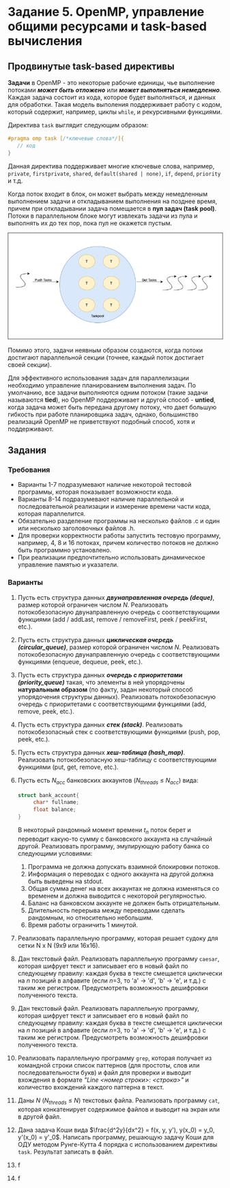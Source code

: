 # Задание 5. OpenMP, управление общими ресурсами и task-based вычисления

## Продвинутые task-based директивы

**Задачи** в OpenMP - это некоторые рабочие единицы, чье выполнение потоками ***может быть отложено*** или ***может выполняться немедленно***. Каждая задача состоит из кода, которое будет выполняться, и данных для обработки. Такая модель выполения поддерживает работу с кодом, который содержит, например, циклы ```while```, и рекурсивными функциями.

Директива ```task``` выглядит следующим образом:

```c
#pragma omp task [/*ключевые слова*/]{
   // код
}
```

Данная директива поддерживает многие ключевые слова, например, ```private```, ```firstprivate```, ```shared```, ```default(shared | none)```, ```if```, ```depend```, ```priority``` и т.д.

Когда поток входит в блок, он может выбрать между немедленным выполнением задачи и откладыванием выполнения на позднее время, причем при откладывании задача помещается в **пул задач (task pool)**. Потоки в параллельном блоке могут извлекать задачи из пула и выполнять их до тех пор, пока пул не окажется пустым.

![alt text](images/openmp/taskpool.png)

Помимо этого, задачи неявным образом создаются, когда потоки достигают параллельной секции (точнее, каждый поток достигает своей секции).

Для эффективного использования задач для параллелизации необходимо управление планированием выполнения задач. По умолчанию, все задачи выполняются одним потоком (такие задачи называются **tied**), но OpenMP поддерживает и другой способ - **untied**, когда задача может быть передана другому потоку, что дает большую гибкость при работе планировщика задач, однако, большинство реализаций OpenMP не приветствуют подобный способ, хотя и поддерживают.

## Задания

### Требования

+ Варианты 1-7 подразумевают наличие некоторой тестовой программы, которая показывает возможности кода.
+ Варианты 8-14 подразумевают наличие параллельной и последовательной реализации и измерение времени части кода, которая параллелится.
+ Обязательно разделение программы на несколько файлов .c и один или несколько заголовочных файлов .h.
+ Для проверки корректности работы запустить тестовую программу, например, 4, 8 и 16 потоках, причем количество потоков не должно быть программно установлено.
+ При реализации предпочтительно использовать динамическое управление памятью и указатели.

### Варианты

1. Пусть есть структура данных ***двунаправленная очередь (deque)***, размер которой ограничен числом *N*. Реализовать потокобезопасную двунаправленную очередь с соответствующими функциями (add / addLast, remove / removeFirst, peek / peekFirst, etc.).
2. Пусть есть структура данных ***циклическая очередь (circular_queue)***, размер которой ограничен числом *N*. Реализовать потокобезопасную двунаправленную очередь с соответствующими функциями (enqueue, dequeue, peek, etc.).
3. Пусть есть структура данных ***очередь с приоритетами (priority_queue)*** такая, что элементы в ней упорядочены **натуральным образом** (по факту, задан некоторый способ упорядочения структуры данных). Реализовать потокобезопасную очередь с приоритетами с cоответствующими функциями (add, remove, peek, etc.).
4. Пусть есть структура данных ***стек (stack)***. Реализовать потокобезопасный стек с соответствующими функциями (push, pop, peek, etc.).
5. Пусть есть структура данных ***хеш-таблица (hash_map)***. Реализовать потокобезопасную хеш-таблицу с соответствующими функциями (put, get, remove, etc.).
6. Пусть есть *$N_{acc}$* банковских аккаунтов (*$N_{threads}$* $\leq$ *$N_{acc}$*) вида:

   ```c
   struct bank_account{
        char* fullname;
        float balance;
   }
   ```

   В некоторый рандомный момент времени *$t_n$* поток берет и переводит какую-то сумму с банковского аккаунта на случайный другой. Реализовать программу, эмулирующую работу банка со следующими условиями:
   1. Программа не должна допускать взаимной блокировки потоков.
   2. Информация о переводах с одного аккаунта на другой должна быть выведены на stdout.
   3. Общая сумма денег на всех аккаунтах не должна изменяться со временем и должна выводится с некоторой регулярностью.
   4. Баланс на банковском аккаунте не должен быть отрицательным.
   5. Длительность перерыва между переводами сделать рандомным, но относительно небольшим.
   6. Время работы ограничить 1 минутой.

7. Реализовать параллельную программу, которая решает судоку для сетки N x N (9x9 или 16x16).
8. Дан текстовый файл. Реализовать параллельную программу ```caesar```, которая шифрует текст и записывает его в новый файл по следующему правилу: каждая буква в тексте смещается циклически на *n* позиций в алфавите (если *n*=3, то 'a' -> 'd', 'b' -> 'e', и т.д.) с таким же регистром. Предусмотреть возможность дешифровки полученного текста.
9. Дан текстовый файл. Реализовать параллельную программу, которая шифрует текст и записывает его в новый файл по следующему правилу: каждая буква в тексте смещается циклически на *n* позиций в алфавите (если *n*=3, то 'a' -> 'd', 'b' -> 'e', и т.д.) с таким же регистром. Предусмотреть возможность дешифровки полученного текста.
10. Реализовать параллельную программу ```grep```, которая получает из командной строки список паттернов (для простоты, слов или последовательности букв) и файл для проверки и выводит вхождения в формате *"Line <номер строки>: <строка>"* и количество вхождений каждого паттерна в текст.
11. Даны *N* (*$N_{threads}$* $\leq$ *$N$*) текстовых файла. Реализовать программу ```cat```, которая конкатенирует содержимое файлов и выводит на экран или в другой файл.
12. Дана задача Коши вида $\frac{d^2y}{dx^2} = f(x, y, y'), y(x_0) = y_0, y'(x_0) = y'_0$. Написать программу, решающую задачу Коши для ОДУ методом Рунге-Кутта 4 порядка с использованием директивы ```task```. Результат записать в файл.
13. f
14. f
